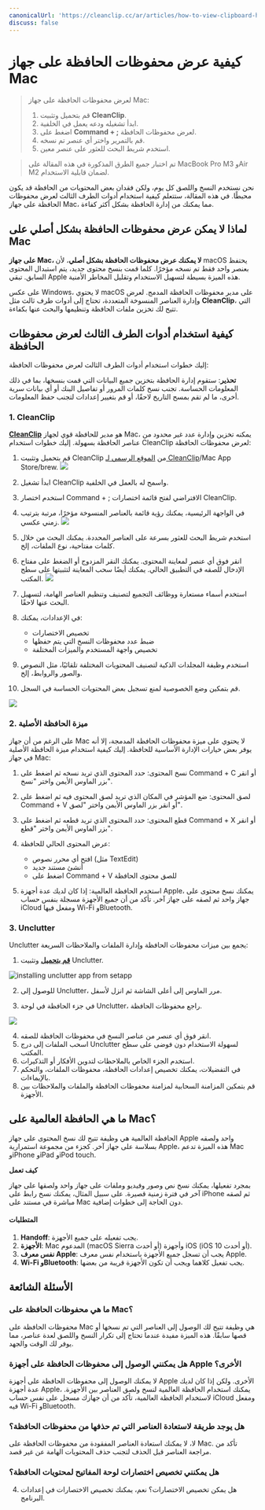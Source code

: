 ```yaml
---
canonicalUrl: 'https://cleanclip.cc/ar/articles/how-to-view-clipboard-history-on-mac'
discuss: false
---
```


# كيفية عرض محفوظات الحافظة على جهاز Mac

> لعرض محفوظات الحافظة على جهاز Mac:
>
>   1. قم بتحميل وتثبيت **CleanClip**.
>   2. ابدأ تشغيله ودعه يعمل في الخلفية.
>   3. اضغط على **Command + ;** لعرض محفوظات الحافظة.
>   4. قم بالتمرير واختر أي عنصر تم نسخه.
>   5. استخدم شريط البحث للعثور على عنصر معين.

> تم اختبار جميع الطرق المذكورة في هذه المقالة على MacBook Pro M3 وAir M2 لضمان قابلية الاستخدام.

نحن نستخدم النسخ واللصق كل يوم، ولكن فقدان بعض المحتويات من الحافظة قد يكون محبطًا. في هذه المقالة، ستتعلم كيفية استخدام أدوات الطرف الثالث لعرض محفوظات الحافظة على جهاز Mac، مما يمكنك من إدارة الحافظة بشكل أكثر كفاءة.

## لماذا لا يمكن عرض محفوظات الحافظة بشكل أصلي على Mac

**على جهاز Mac، لا يمكنك عرض محفوظات الحافظة بشكل أصلي**، لأن macOS يحتفظ بعنصر واحد فقط تم نسخه مؤخرًا. كلما قمت بنسخ محتوى جديد، يتم استبدال المحتوى السابق. تبقي Apple هذه الميزة بسيطة لتسهيل الاستخدام وتقليل المخاطر الأمنية.

على عكس Windows، لا يحتوي macOS على مدير محفوظات الحافظة المدمج. لعرض وإدارة العناصر المنسوخة المتعددة، تحتاج إلى أدوات طرف ثالث مثل **CleanClip**، التي تتيح لك تخزين ملفات الحافظة وتنظيمها والبحث عنها بكفاءة.

## كيفية استخدام أدوات الطرف الثالث لعرض محفوظات الحافظة

إليك خطوات استخدام أدوات الطرف الثالث لعرض محفوظات الحافظة:

**تحذير**: ستقوم إدارة الحافظة بتخزين جميع البيانات التي قمت بنسخها، بما في ذلك المعلومات الحساسة. تجنب نسخ كلمات المرور أو تفاصيل البنك أو أي بيانات سرية أخرى، ما لم تقم بمسح التاريخ لاحقًا، أو قم بتغيير إعدادات لتجنب حفظ المعلومات.

### 1. CleanClip

**[CleanClip](https://cleanclip.cc)** هو مدير للحافظة قوي لجهاز Mac، يمكنه تخزين وإدارة عدد غير محدود من عناصر الحافظة بسهولة. إليك خطوات استخدام CleanClip لعرض محفوظات الحافظة:

1. قم بتحميل وتثبيت CleanClip من [الموقع الرسمي لـ CleanClip](https://cleanclip.cc)/Mac App Store/brew.
![](/images/download_cleanclip.png)

2. ابدأ تشغيل CleanClip واسمح له بالعمل في الخلفية.

3. استخدم اختصار Command + ; الافتراضي لفتح قائمة اختصارات CleanClip.

4. في الواجهة الرئيسية، يمكنك رؤية قائمة بالعناصر المنسوخة مؤخرًا، مرتبة بترتيب زمني عكسي.
![](/images/mac_clipboard_manager_cleanclip_copied_lists.png)

5. استخدم شريط البحث للعثور بسرعة على العناصر المحددة. يمكنك البحث من خلال كلمات مفتاحية، نوع الملفات، إلخ.

6. انقر فوق أي عنصر لمعاينة المحتوى. يمكنك النقر المزدوج أو الضغط على مفتاح الإدخال للصقه في التطبيق الحالي. يمكنك أيضًا سحب المعاينة لتثبيتها على سطح المكتب.
![](/images/cleanclip_preview.png)

7. استخدم أسماء مستعارة ووظائف التجميع لتصنيف وتنظيم العناصر الهامة، لتسهيل البحث عنها لاحقًا.

8. في الإعدادات، يمكنك:
   - تخصيص الاختصارات
   - ضبط عدد محفوظات النسخ التي يتم حفظها
   - تخصيص واجهة المستخدم والميزات المختلفة

9. استخدم وظيفة المجلدات الذكية لتصنيف المحتويات المختلفة تلقائيًا، مثل النصوص والصور والروابط، إلخ.

10. قم بتمكين وضع الخصوصية لمنع تسجيل بعض المحتويات الحساسة في السجل.

![](/images/blogs/theme.png)

### 2. ميزة الحافظة الأصلية

على الرغم من أن جهاز Mac لا يحتوي على ميزة محفوظات الحافظة المدمجة، إلا أنه يوفر بعض خيارات الإدارة الأساسية للحافظة. إليك كيفية استخدام ميزة الحافظة الأصلية في جهاز Mac:

1. نسخ المحتوى: حدد المحتوى الذي تريد نسخه ثم اضغط على Command + C أو انقر بزر الماوس الأيمن واختر "نسخ".

2. لصق المحتوى: ضع المؤشر في المكان الذي تريد لصق المحتوى فيه ثم اضغط على Command + V أو انقر بزر الماوس الأيمن واختر "لصق".

3. قطع المحتوى: حدد المحتوى الذي تريد قطعه ثم اضغط على Command + X أو انقر بزر الماوس الأيمن واختر "قطع".

4. عرض المحتوى الحالي للحافظة:
   - افتح أي محرر نصوص (مثل TextEdit)
   - أنشئ مستند جديد
   - اضغط على Command + V للصق محتوى الحافظة

5. استخدم الحافظة العالمية: إذا كان لديك عدة أجهزة Apple، يمكنك نسخ محتوى على جهاز واحد ثم لصقه على جهاز آخر. تأكد من أن جميع الأجهزة مسجلة بنفس حساب iCloud ومفعل فيها Wi-Fi وBluetooth.

### 3. Unclutter

Unclutter يجمع بين ميزات محفوظات الحافظة وإدارة الملفات والملاحظات السريعة:

1. **[قم بتحميل](https://apps.apple.com/us/app/unclutter/id577085396?mt=12)** وتثبيت Unclutter.

![installing unclutter app from setapp](/images/clipboard_manager_unclutter_download.png)

2. للوصول إلى Unclutter، مرر الماوس إلى أعلى الشاشة ثم انزل لأسفل.

3. في جزء الحافظة في لوحة Unclutter، راجع محفوظات الحافظة.

![](/images/unclutter%20clipboard%20history.png)

4. انقر فوق أي عنصر من عناصر النسخ في محفوظات الحافظة للصقه.
5. اسحب الملفات إلى درج Unclutter لسهولة الاستخدام دون فوضى على سطح المكتب.
6. استخدم الجزء الخاص بالملاحظات لتدوين الأفكار أو التذكيرات.
7. في التفضيلات، يمكنك تخصيص إعدادات الحافظة، محفوظات الملفات، والتحكم بالإيماءات.
8. قم بتمكين المزامنة السحابية لمزامنة محفوظات الحافظة والملفات والملاحظات بين الأجهزة.

## ما هي الحافظة العالمية على Mac؟

الحافظة العالمية هي وظيفة تتيح لك نسخ المحتوى على جهاز Apple واحد ولصقه بسلاسة على جهاز آخر. كجزء من مجموعة استمرارية Apple، هذه الميزة تدعم Mac وiPhone وiPad وiPod touch.

**كيف تعمل**

بمجرد تفعيلها، يمكنك نسخ نص وصور وفيديو وملفات على جهاز واحد ولصقها على جهاز آخر في فترة زمنية قصيرة. على سبيل المثال، يمكنك نسخ رابط على iPhone ثم لصقه مباشرة في مستند على Mac دون الحاجة إلى خطوات إضافية.

#### **المتطلبات**

1. **Handoff**: يجب تفعيله على جميع الأجهزة.
2. **الأجهزة**: Mac المدعوم (macOS Sierra أو أحدث) وأجهزة iOS (iOS 10 أو أحدث).
3. **نفس معرف Apple**: يجب أن تسجل جميع الأجهزة باستخدام نفس معرف Apple.
4. **Wi-Fi وBluetooth**: يجب تفعيل كلاهما ويجب أن تكون الأجهزة قريبة من بعضها.

## الأسئلة الشائعة

### ما هي محفوظات الحافظة على Mac؟

محفوظات الحافظة على Mac هي وظيفة تتيح لك الوصول إلى العناصر التي تم نسخها أو قصها سابقًا. هذه الميزة مفيدة عندما تحتاج إلى تكرار النسخ واللصق لعدة عناصر، مما يوفر لك الوقت والجهد.

### هل يمكنني الوصول إلى محفوظات الحافظة على أجهزة Apple الأخرى؟

لا يمكنك الوصول إلى محفوظات الحافظة على أجهزة Apple الأخرى. ولكن إذا كان لديك عدة أجهزة Apple، يمكنك استخدام الحافظة العالمية لنسخ ولصق العناصر بين الأجهزة. لاستخدام الحافظة العالمية، تأكد من أن جهازك مسجل على نفس حساب iCloud ومفعل فيه Wi-Fi وBluetooth.

### هل يوجد طريقة لاستعادة العناصر التي تم حذفها من محفوظات الحافظة؟

لا، لا يمكنك استعادة العناصر المفقودة من محفوظات الحافظة على Mac. تأكد من مراجعة العناصر قبل الحذف لتجنب حذف المحتويات الهامة عن غير قصد.

### هل يمكنني تخصيص اختصارات لوحة المفاتيح لمحتويات الحافظة؟

4. هل يمكن تخصيص الاختصارات؟
   نعم، يمكنك تخصيص الاختصارات في إعدادات البرنامج.